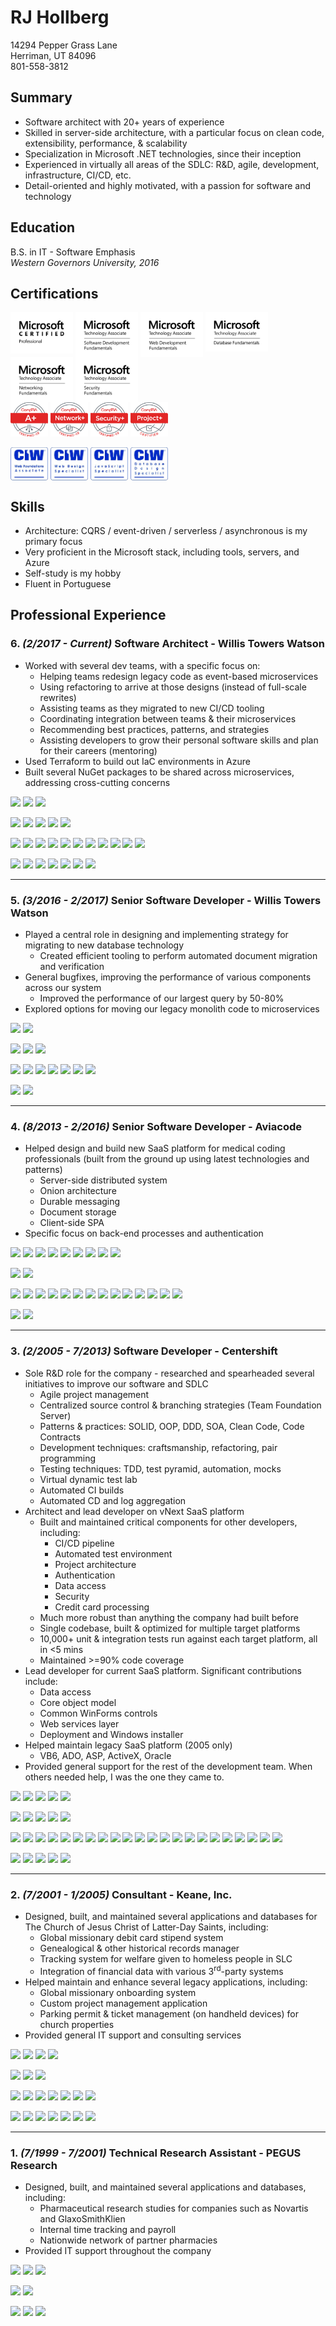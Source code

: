 # RJ Hollberg

14294 Pepper Grass Lane<br/>
Herriman, UT 84096<br/>
801-558-3812

## Summary

- Software architect with 20+ years of experience
- Skilled in server-side architecture, with a particular focus on clean code, extensibility, performance, & scalability
- Specialization in Microsoft .NET technologies, since their inception
- Experienced in virtually all areas of the SDLC: R&D, agile, development, infrastructure, CI/CD, etc.
- Detail-oriented and highly motivated, with a passion for software and technology

## Education

B.S. in IT - Software Emphasis  
_Western Governors University, 2016_

## Certifications

<a href="Microsoft/MCPS/MS_Cert_Professional_logo_Blk_rgb.png"><img src="Microsoft/MCPS/MS_Cert_Professional_logo_Blk_rgb.png" width="100" align="top"></a>
<a href="Microsoft/MTA/Software%20Development/MTA_SoftDev_Blk.png"><img src="Microsoft/MTA/Software%20Development/MTA_SoftDev_Blk.png" width="100" align="top"></a>
<a href="Microsoft/MTA/Web%20Development/MTA_WebDev_Blk.png"><img src="Microsoft/MTA/Web%20Development/MTA_WebDev_Blk.png" width="100" align="top"></a>
<a href="Microsoft/MTA/Database/MTA_Database_Blk.png"><img src="Microsoft/MTA/Database/MTA_Database_Blk.png" width="100" align="top"></a>
<a href="Microsoft/MTA/Networking/MTA_Network_Blk.png"><img src="Microsoft/MTA/Networking/MTA_Network_Blk.png" width="100" align="top"></a>
<a href="Microsoft/MTA/Security/MTA_Security_Blk.png"><img src="Microsoft/MTA/Security/MTA_Security_Blk.png" width="100" align="top"></a>
</br>
<a href="CompTIA/A%2B%20ce/Aplus%20Logo%20Certified%20CE.png"><img src="CompTIA/A%2B%20ce/Aplus%20Logo%20Certified%20CE.png" width="60" align="top"></a>
<a href="CompTIA/Network%2B%20ce/NetworkPlus%20Logo%20Certified%20CE.png"><img src="CompTIA/Network%2B%20ce/NetworkPlus%20Logo%20Certified%20CE.png" width="60" align="top"></a>
<a href="CompTIA/Security%2B%20ce/SecurityPlus%20Logo%20Certified%20CE.png"><img src="CompTIA/Security%2B%20ce/SecurityPlus%20Logo%20Certified%20CE.png" width="60" align="top"></a>
<a href="CompTIA/Project%2B/ProjectPlus%20Logo%20Certified.png"><img src="CompTIA/Project%2B/ProjectPlus%20Logo%20Certified.png" width="60" align="top"></a>
</br>
</br>
<a href="CIW/CIW%20Web%20Foundations%20Associate%20Logo.jpg"><img src="CIW/CIW%20Web%20Foundations%20Associate%20Logo.jpg" width="60" align="top"></a>
<a href="CIW/CIW%20Web%20Design%20Specialist%20Logo.jpg"><img src="CIW/CIW%20Web%20Design%20Specialist%20Logo.jpg" width="60" align="top"></a>
<a href="CIW/CIW%20JavaScript%20Specialist%20Logo.jpg"><img src="CIW/CIW%20JavaScript%20Specialist%20Logo.jpg" width="60" align="top"></a>
<a href="CIW/CIW%20Database%20Design%20Specialist%20Logo.jpg"><img src="CIW/CIW%20Database%20Design%20Specialist%20Logo.jpg" width="60" align="top"></a>

## Skills

- Architecture: CQRS / event-driven / serverless / asynchronous is my primary focus
- Very proficient in the Microsoft stack, including tools, servers, and Azure
- Self-study is my hobby
- Fluent in Portuguese

## Professional Experience

### **6.** _(2/2017 - Current)_ **Software Architect** - Willis Towers Watson

- Worked with several dev teams, with a specific focus on:
  - Helping teams redesign legacy code as event-based microservices
  - Using refactoring to arrive at those designs (instead of full-scale rewrites)
  - Assisting teams as they migrated to new CI/CD tooling
  - Coordinating integration between teams & their microservices
  - Recommending best practices, patterns, and strategies
  - Assisting developers to grow their personal software skills and plan for their careers (mentoring)
- Used Terraform to build out IaC environments in Azure
- Built several NuGet packages to be shared across microservices, addressing cross-cutting concerns

![](https://img.shields.io/badge/-Languages:-red)
![](https://img.shields.io/badge/-C%23-lightgrey)
![](https://img.shields.io/badge/-Terraform-lightgrey)

![](https://img.shields.io/badge/-Databases:-blue)
![](https://img.shields.io/badge/-RavenDB-lightgrey)
![](https://img.shields.io/badge/-PostgreSQL-lightgrey)
![](https://img.shields.io/badge/-SQL%20Server-lightgrey)
![](https://img.shields.io/badge/-CosmosDB-lightgrey)

![](https://img.shields.io/badge/-Technologies:-brightgreen)
![](https://img.shields.io/badge/-Git-lightgrey)
![](https://img.shields.io/badge/-Marten-lightgrey)
![](https://img.shields.io/badge/-Moq-lightgrey)
![](https://img.shields.io/badge/-Serilog-lightgrey)
![](https://img.shields.io/badge/-App%20Metrics-lightgrey)
![](https://img.shields.io/badge/-Cake-lightgrey)
![](https://img.shields.io/badge/-Docker-lightgrey)
![](https://img.shields.io/badge/-Azure-lightgrey)
![](https://img.shields.io/badge/-React-lightgrey)
![](https://img.shields.io/badge/-SignalR-lightgrey)

![](https://img.shields.io/badge/-Integrations%20with:-blueviolet)
![](https://img.shields.io/badge/-Auth0-lightgrey)
![](https://img.shields.io/badge/-GitHub%20Enterprise-lightgrey)
![](https://img.shields.io/badge/-TeamCity-lightgrey)
![](https://img.shields.io/badge/-Octopus%20Deploy-lightgrey)
![](https://img.shields.io/badge/-Sumo%20Logic-lightgrey)
![](https://img.shields.io/badge/-PagerDuty-lightgrey)

---

### **5.** _(3/2016 - 2/2017)_ **Senior Software Developer** - Willis Towers Watson

- Played a central role in designing and implementing strategy for migrating to new database technology
  - Created efficient tooling to perform automated document migration and verification
- General bugfixes, improving the performance of various components across our system
  - Improved the performance of our largest query by 50-80%
- Explored options for moving our legacy monolith code to microservices

![](https://img.shields.io/badge/-Languages:-red)
![](https://img.shields.io/badge/-C%23-lightgrey)

![](https://img.shields.io/badge/-Databases:-blue)
![](https://img.shields.io/badge/-RavenDB-lightgrey)
![](https://img.shields.io/badge/-PostgreSQL-lightgrey)

![](https://img.shields.io/badge/-Technologies:-brightgreen)
![](https://img.shields.io/badge/-Git-lightgrey)
![](https://img.shields.io/badge/-StructureMap-lightgrey)
![](https://img.shields.io/badge/-Marten-lightgrey)
![](https://img.shields.io/badge/-Storyteller-lightgrey)
![](https://img.shields.io/badge/-Dapper-lightgrey)
![](https://img.shields.io/badge/-Moq-lightgrey)

![](https://img.shields.io/badge/-Integrations%20with:-blueviolet)
![](https://img.shields.io/badge/-TeamCity-lightgrey)

---

### **4.** _(8/2013 - 2/2016)_ **Senior Software Developer** - Aviacode

- Helped design and build new SaaS platform for medical coding professionals (built from the ground up using latest technologies and patterns)
  - Server-side distributed system
  - Onion architecture
  - Durable messaging
  - Document storage
  - Client-side SPA
- Specific focus on back-end processes and authentication

![](https://img.shields.io/badge/-Languages:-red)
![](https://img.shields.io/badge/-C%23-lightgrey)
![](https://img.shields.io/badge/-HTML%205-lightgrey)
![](https://img.shields.io/badge/-CSS%203-lightgrey)
![](https://img.shields.io/badge/-JavaScript-lightgrey)
![](https://img.shields.io/badge/-TypeScript-lightgrey)
![](https://img.shields.io/badge/-XML-lightgrey)
![](https://img.shields.io/badge/-JSON-lightgrey)
![](https://img.shields.io/badge/-T4-lightgrey)

![](https://img.shields.io/badge/-Databases:-blue)
![](https://img.shields.io/badge/-RavenDB-lightgrey)

![](https://img.shields.io/badge/-Technologies:-brightgreen)
![](https://img.shields.io/badge/-Mercurial-lightgrey)
![](https://img.shields.io/badge/-Git-lightgrey)
![](https://img.shields.io/badge/-ASP.NET-lightgrey)
![](https://img.shields.io/badge/-Autofac-lightgrey)
![](https://img.shields.io/badge/-NHibernate-lightgrey)
![](https://img.shields.io/badge/-MSMQ-lightgrey)
![](https://img.shields.io/badge/-AJAX-lightgrey)
![](https://img.shields.io/badge/-JQuery-lightgrey)
![](https://img.shields.io/badge/-AngularJS-lightgrey)
![](https://img.shields.io/badge/-IIS-lightgrey)
![](https://img.shields.io/badge/-WIF-lightgrey)
![](https://img.shields.io/badge/-SAML-lightgrey)
![](https://img.shields.io/badge/-Rhino%20Mocks-lightgrey)

![](https://img.shields.io/badge/-Integrations%20with:-blueviolet)
![](https://img.shields.io/badge/-TeamCity-lightgrey)

---

### **3.** _(2/2005 - 7/2013)_ **Software Developer** - Centershift

- Sole R&D role for the company - researched and spearheaded several initiatives to improve our software and SDLC
  - Agile project management
  - Centralized source control & branching strategies (Team Foundation Server)
  - Patterns & practices: SOLID, OOP, DDD, SOA, Clean Code, Code Contracts
  - Development techniques: craftsmanship, refactoring, pair programming
  - Testing techniques: TDD, test pyramid, automation, mocks
  - Virtual dynamic test lab
  - Automated CI builds
  - Automated CD and log aggregation
- Architect and lead developer on vNext SaaS platform
  - Built and maintained critical components for other developers, including:
    - CI/CD pipeline
    - Automated test environment
    - Project architecture
    - Authentication
    - Data access
    - Security
    - Credit card processing
  - Much more robust than anything the company had built before
  - Single codebase, built & optimized for multiple target platforms
  - 10,000+ unit & integration tests run against each target platform, all in <5 mins
  - Maintained >=90% code coverage
- Lead developer for current SaaS platform. Significant contributions include:
  - Data access
  - Core object model
  - Common WinForms controls
  - Web services layer
  - Deployment and Windows installer
- Helped maintain legacy SaaS platform (2005 only)
  - VB6, ADO, ASP, ActiveX, Oracle
- Provided general support for the rest of the development team. When others needed help, I was the one they came to.

![](https://img.shields.io/badge/-Languages:-red)
![](https://img.shields.io/badge/-VB.NET-lightgrey)
![](https://img.shields.io/badge/-C%23-lightgrey)
![](https://img.shields.io/badge/-XML-lightgrey)
![](https://img.shields.io/badge/-T4-lightgrey)

![](https://img.shields.io/badge/-Databases:-blue)
![](https://img.shields.io/badge/-Oracle-lightgrey)
![](https://img.shields.io/badge/-SQL%20Server-lightgrey)
![](https://img.shields.io/badge/-MySQL-lightgrey)
![](https://img.shields.io/badge/-SQLite-lightgrey)

![](https://img.shields.io/badge/-Technologies:-brightgreen)
![](https://img.shields.io/badge/-ADO.NET-lightgrey)
![](https://img.shields.io/badge/-Entity%20Framework-lightgrey)
![](https://img.shields.io/badge/-LLBLGen%20Pro-lightgrey)
![](https://img.shields.io/badge/-NHibernate-lightgrey)
![](https://img.shields.io/badge/-ASP.NET%20MVC-lightgrey)
![](https://img.shields.io/badge/-WinForms-lightgrey)
![](https://img.shields.io/badge/-Infragistics-lightgrey)
![](https://img.shields.io/badge/-Dotfuscator-lightgrey)
![](https://img.shields.io/badge/-ClickOnce-lightgrey)
![](https://img.shields.io/badge/-InstallShield-lightgrey)
![](https://img.shields.io/badge/-IIS-lightgrey)
![](https://img.shields.io/badge/-WIF-lightgrey)
![](https://img.shields.io/badge/-WCF-lightgrey)
![](https://img.shields.io/badge/-WPF-lightgrey)
![](https://img.shields.io/badge/-SAML-lightgrey)
![](https://img.shields.io/badge/-x509-lightgrey)
![](https://img.shields.io/badge/-Encryption-lightgrey)
![](https://img.shields.io/badge/-Code%20Contracts-lightgrey)
![](https://img.shields.io/badge/-Globalization-lightgrey)
![](https://img.shields.io/badge/-NodaTime-lightgrey)
![](https://img.shields.io/badge/-Moq-lightgrey)

![](https://img.shields.io/badge/-Integrations%20with:-blueviolet)
![](https://img.shields.io/badge/-Team%20Foundation%20Server-lightgrey)
![](https://img.shields.io/badge/-Thinktecture%20IdentityServer-lightgrey)
![](https://img.shields.io/badge/-Credit%20Card%20Processors-lightgrey)
![](https://img.shields.io/badge/-Microsoft%20Dynamics%20C5-lightgrey)

---

### **2.** _(7/2001 - 1/2005)_ **Consultant** - Keane, Inc.

- Designed, built, and maintained several applications and databases for The Church of Jesus Christ of Latter-Day Saints, including:
  - Global missionary debit card stipend system
  - Genealogical & other historical records manager
  - Tracking system for welfare given to homeless people in SLC
  - Integration of financial data with various 3<sup>rd</sup>-party systems
- Helped maintain and enhance several legacy applications, including:
  - Global missionary onboarding system
  - Custom project management application
  - Parking permit & ticket management (on handheld devices) for church properties
- Provided general IT support and consulting services

![](https://img.shields.io/badge/-Languages:-red)
![](https://img.shields.io/badge/-VBA-lightgrey)
![](https://img.shields.io/badge/-VB6-lightgrey)
![](https://img.shields.io/badge/-HTML-lightgrey)

![](https://img.shields.io/badge/-Databases:-blue?logo=)
![](https://img.shields.io/badge/-Oracle-lightgrey)
![](https://img.shields.io/badge/-MS%20Access-lightgrey)

![](https://img.shields.io/badge/-Technologies:-brightgreen)
![](https://img.shields.io/badge/-Windows%20API-lightgrey)
![](https://img.shields.io/badge/-ASP-lightgrey)
![](https://img.shields.io/badge/-ActiveX-lightgrey)
![](https://img.shields.io/badge/-SMTP-lightgrey)
![](https://img.shields.io/badge/-MAPI-lightgrey)
![](https://img.shields.io/badge/-PDF-lightgrey)

![](https://img.shields.io/badge/-Integrations%20with:-blueviolet)
![](https://img.shields.io/badge/-ACH-lightgrey)
![](https://img.shields.io/badge/-PeopleSoft-lightgrey)
![](https://img.shields.io/badge/-QuickBooks-lightgrey)
![](https://img.shields.io/badge/-MS%20Excel-lightgrey)
![](https://img.shields.io/badge/-Handheld%20PCs-lightgrey)
![](https://img.shields.io/badge/-Scanners-lightgrey)

---

### **1.** _(7/1999 - 7/2001)_ **Technical Research Assistant** - PEGUS Research

- Designed, built, and maintained several applications and databases, including:
  - Pharmaceutical research studies for companies such as Novartis and GlaxoSmithKlien
  - Internal time tracking and payroll
  - Nationwide network of partner pharmacies
- Provided IT support throughout the company

![](https://img.shields.io/badge/-Languages:-red)
![](https://img.shields.io/badge/-VBA-lightgrey)
![](https://img.shields.io/badge/-VB6-lightgrey)

![](https://img.shields.io/badge/-Databases:-blue)
![](https://img.shields.io/badge/-MS%20Access-lightgrey)

![](https://img.shields.io/badge/-Technologies:-brightgreen)
![](https://img.shields.io/badge/-Windows%20API-lightgrey)
![](https://img.shields.io/badge/-ActiveX-lightgrey)
